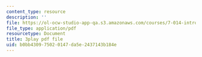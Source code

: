 ```yaml
---
content_type: resource
description: ''
file: https://ol-ocw-studio-app-qa.s3.amazonaws.com/courses/7-014-introductory-biology-spring-2005/b0bb430975020147da5e2437143b184e_7ZlzvS7YoSM.pdf
file_type: application/pdf
resourcetype: Document
title: 3play pdf file
uid: b0bb4309-7502-0147-da5e-2437143b184e
---
```

